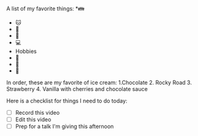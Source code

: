 A list of my favorite things:
*👪
 * 🐱
 * 🐶
 * 👶
* 💻
* Hobbies
 * 🥘
 * 📖
* 🥾

In order, these are my favorite of ice cream:
 1.Chocolate 
 2. Rocky Road
 3. Strawberry
 4. Vanilla with cherries and chocolate sauce 

Here is a checklist for things I need to do today:
- [ ] Record this video 
- [ ] Edit this video 
- [ ] Prep for a talk I'm giving this afternoon 
